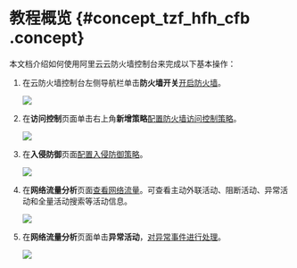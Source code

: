 # 教程概览 {#concept_tzf_hfh_cfb .concept}

本文档介绍如何使用阿里云云防火墙控制台来完成以下基本操作：

1.  在云防火墙控制台左侧导航栏单击**防火墙开关**[开启防火墙](cn.zh-CN/快速入门/开启防火墙.md#section_ajr_v5h_cfb)。

    ![](http://static-aliyun-doc.oss-cn-hangzhou.aliyuncs.com/assets/img/21206/154513259612766_zh-CN.png)

2.  在**访问控制**页面单击右上角**新增策略**[配置防火墙访问控制策略](cn.zh-CN/快速入门/配置访问控制策略.md#ol_r2w_xxh_cfb)。

    ![](http://static-aliyun-doc.oss-cn-hangzhou.aliyuncs.com/assets/img/21206/154513259612767_zh-CN.png)

3.  在**入侵防御**页面[配置入侵防御策略](cn.zh-CN/快速入门/配置入侵防御策略.md#section_css_2g3_cfb)。

    ![](http://static-aliyun-doc.oss-cn-hangzhou.aliyuncs.com/assets/img/21206/154513259612768_zh-CN.png)

4.  在**网络流量分析**页面[查看网络流量](cn.zh-CN/快速入门/查看网络流量分析.md#ol_gg3_5km_cfb)。可查看主动外联活动、阻断活动、异常活动和全量活动搜索等活动信息。

    ![](http://static-aliyun-doc.oss-cn-hangzhou.aliyuncs.com/assets/img/21206/154513259612769_zh-CN.png)

5.  在**网络流量分析**页面单击**异常活动**，[对异常事件进行处理](cn.zh-CN/快速入门/异常事件处理.md#)。

    ![](http://static-aliyun-doc.oss-cn-hangzhou.aliyuncs.com/assets/img/21206/154513259612770_zh-CN.png)


